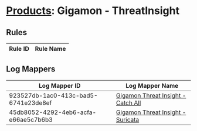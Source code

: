# [Products](README.md): Gigamon - ThreatInsight

## Rules

|Rule ID|Rule Name|
|----|----|


## Log Mappers

|Log Mapper ID|Log Mapper Name|
|----|----|
|923527db-1ac0-413c-bad5-6741e23de8ef|[Gigamon Threat Insight - Catch All](../mappings/923527db-1ac0-413c-bad5-6741e23de8ef.md)|
|45db8052-4292-4eb6-acfa-e66ae5c7b6b3|[Gigamon Threat Insight - Suricata](../mappings/45db8052-4292-4eb6-acfa-e66ae5c7b6b3.md)|


